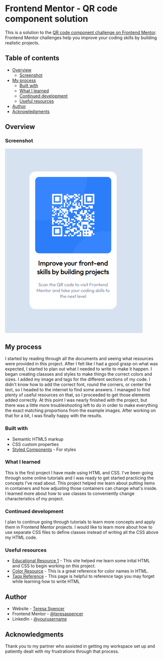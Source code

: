 # Frontend Mentor - QR code component solution

This is a solution to the [QR code component challenge on Frontend Mentor](https://www.frontendmentor.io/challenges/qr-code-component-iux_sIO_H). Frontend Mentor challenges help you improve your coding skills by building realistic projects. 

## Table of contents

- [Overview](#overview)
  - [Screenshot](#screenshot)
- [My process](#my-process)
  - [Built with](#built-with)
  - [What I learned](#what-i-learned)
  - [Continued development](#continued-development)
  - [Useful resources](#useful-resources)
- [Author](#author)
- [Acknowledgments](#acknowledgments)


## Overview

### Screenshot

![QR Code Project Screenshot](images\Screenshot-project.png)


## My process

I started by reading through all the documents and seeing what resources were provided in this project. After I felt like I had a good grasp on what was expected, I started to plan out what I needed to write to make it happen. I began creating classses and styles to make things the correct colors and sizes. I added my image and tags for the different sections of my code. I didn't know how to add the correct font, round the corners, or center the text, so I headed to the internet to find some answers. I managed to find plenty of useful resources on that, so I proceeded to get those elements added correctly. At this point I was nearly finished with the project, but there was a little more troubleshooting left to do in order to make everything the exact matching proportions from the example images. After working on that for a bit, I was finally happy with the results.

### Built with

- Semantic HTML5 markup
- CSS custom properties
- [Styled Components](https://styled-components.com/) - For styles


### What I learned

This is the first project I have made using HTML and CSS. I've been going through some online tutorials and I was ready to get started practicing the concepts I've read about. This project helped me learn about putting items in containers and how adjusting those containers can change what's inside. I learned more about how to use classes to conveniently change characteristics of my project.


### Continued development

I plan to continue going through tutorials to learn more concepts and apply them in Frontend Mentor projects. I would like to learn more about how to use separate CSS files to define classes instead of writing all the CSS above my HTML code.


### Useful resources

- [Educational Resource 1](https://www.w3schools.com/) - This site helped me learn some inital HTML and CSS to begin working on this project.
- [Color Resource](https://www.w3schools.com/colors/colors_names.asp) - This is a great reference for color names in HTML.
- [Tags Reference](https://www.w3schools.com/tags/default.asp) - This page is helpful to reference tags you may forget while learning how to write HTML


## Author

- Website - [Teresa Spencer](https://github.com/teresaspencer)
- Frontend Mentor - [@teresaspencer](https://www.frontendmentor.io/profile/teresaspencer)
- LinkedIn - [@yourusername](https://www.twitter.com/yourusername)


## Acknowledgments

Thank you to my partner who assisted in getting my workspace set up and patiently dealt with my frustrations through that process.


